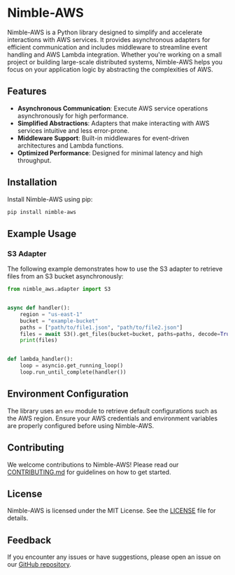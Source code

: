 # Nimble-AWS

Nimble-AWS is a Python library designed to simplify and accelerate interactions with AWS services. It provides asynchronous adapters for efficient communication and includes middleware to streamline event handling and AWS Lambda integration. Whether you're working on a small project or building large-scale distributed systems, Nimble-AWS helps you focus on your application logic by abstracting the complexities of AWS.

## Features

- **Asynchronous Communication**: Execute AWS service operations asynchronously for high performance.
- **Simplified Abstractions**: Adapters that make interacting with AWS services intuitive and less error-prone.
- **Middleware Support**: Built-in middlewares for event-driven architectures and Lambda functions.
- **Optimized Performance**: Designed for minimal latency and high throughput.

## Installation

Install Nimble-AWS using pip:

```bash
pip install nimble-aws
```

## Example Usage

### S3 Adapter
The following example demonstrates how to use the S3 adapter to retrieve files from an S3 bucket asynchronously:

```python
from nimble_aws.adapter import S3


async def handler():
    region = "us-east-1"
    bucket = "example-bucket"
    paths = ["path/to/file1.json", "path/to/file2.json"]
    files = await S3().get_files(bucket=bucket, paths=paths, decode=True, region=region)
    print(files)


def lambda_handler():
    loop = asyncio.get_running_loop()
    loop.run_until_complete(handler())

```


## Environment Configuration

The library uses an `env` module to retrieve default configurations such as the AWS region. Ensure your AWS credentials and environment variables are properly configured before using Nimble-AWS.

## Contributing

We welcome contributions to Nimble-AWS! Please read our [CONTRIBUTING.md](CONTRIBUTING.md) for guidelines on how to get started.

## License

Nimble-AWS is licensed under the MIT License. See the [LICENSE](LICENSE) file for details.

## Feedback

If you encounter any issues or have suggestions, please open an issue on our [GitHub repository](https://github.com/Doki-Labs/nimble).
